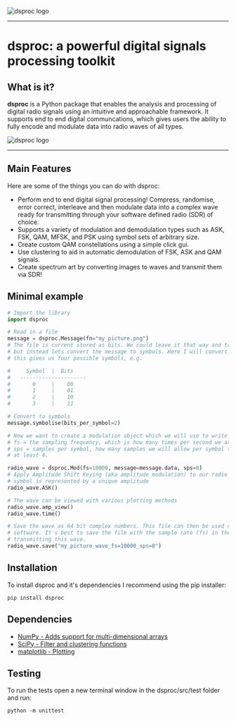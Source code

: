 <picture align="center">
  <img alt="dsproc logo" src="dsproc_logo.png">
</picture>

------------------

# dsproc: a powerful digital signals processing toolkit

## What is it?

**dsproc** is a Python package that enables the analysis and processing of digital radio
signals using an intuitive and approachable framework. It supports end to end digital communcations,
 which gives users the ability to fully encode and modulate data into radio waves of all types.

<picture align="center">
  <img alt="dsproc logo" src="e2e_digital_comms.png">
</picture>

------------------

## Main Features
Here are some of the things you can do with dsproc:
    
- Perform end to end digital signal processing! Compress, randomise, error correct, 
  interleave and then modulate data into a complex wave ready for transmitting through
  your software defined radio (SDR) of choice.
- Supports a variety of modulation and demodulation types such as ASK, FSK, QAM, MFSK,
  and PSK using symbol sets of arbitrary size.
- Create custom QAM constellations using a simple click gui.
- Use clustering to aid in automatic demodulation of FSK, ASK and QAM signals.
- Create spectrum art by converting images to waves and transmit them via SDR!

## Minimal example
```python
# Import the library
import dsproc

# Read in a file
message = dsproc.Message(fn="my_picture.png")
# The file is current stored as bits. We could leave it that way and transmit one bit per symbol,
# but instead lets convert the message to symbols. Here I will convert to symbols using 2 bits per symbol,
# this gives us four possible symbols, e.g.

#     Symbol  |  Bits    
#   ---------------------
#       0     |    00
#       1     |    01
#       2     |    10
#       3     |    11

# Convert to symbols
message.symbolise(bits_per_symbol=2)

# Now we want to create a modulation object which we will use to write our bits to a signal
# fs = the sampling frequency, which is how many times per second we are creating samples for our radio wave
# sps = samples per symbol, how many samples we will allow per symbol transmitted. minimum is 1 but it's best to do
# at least 4.

radio_wave = dsproc.Mod(fs=10000, message=message.data, sps=8)
# Apply Amplitude Shift Keying (aka amplitude modulation) to our radio wave. This encodes the radio wave so each 
# symbol is represented by a unique amplitude
radio_wave.ASK()

# The wave can be viewed with various plotting methods
radio_wave.amp_view()
radio_wave.time()

# Save the wave as 64 bit complex numbers. This file can then be used directly with GNU radio or Software defined radio
# software. It's best to save the file with the sample rate (fs) in the name because you will need this number for 
# transmitting this wave.
radio_wave.save("my_picture_wave_fs=10000_sps=8")
```

## Installation
To install dsproc and it's dependencies I recommend using the pip installer:
```commandline
pip install dsproc
```


## Dependencies
- [NumPy - Adds support for multi-dimensional arrays](https://www.numpy.org)
- [SciPy - Filter and clustering functions](https://scipy.org/)
- [matplotlib - Plotting](https://matplotlib.org/)

## Testing
To run the tests open a new terminal window in the dsproc/src/test folder and run:
```commandline
python -m unittest
```






